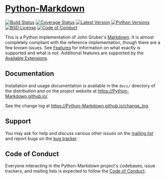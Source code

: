 [Python-Markdown][]
===================

[![Build Status](http://img.shields.io/travis/Python-Markdown/markdown.svg)](https://travis-ci.org/Python-Markdown/markdown)
[![Coverage Status](https://codecov.io/gh/Python-Markdown/markdown/branch/master/graph/badge.svg)](https://codecov.io/gh/Python-Markdown/markdown)
[![Latest Version](http://img.shields.io/pypi/v/Markdown.svg)](http://pypi.python.org/pypi/Markdown)
[![Python Versions](http://img.shields.io/pypi/pyversions/Markdown.svg)](http://pypi.python.org/pypi/Markdown)
[![BSD License](http://img.shields.io/badge/license-BSD-yellow.svg)](http://opensource.org/licenses/BSD-3-Clause)
[![Code of Conduct](https://img.shields.io/badge/code%20of%20conduct-contributor%20covenant-green.svg?style=flat-square)][Code of Conduct]

This is a Python implementation of John Gruber's [Markdown][].
It is almost completely compliant with the reference implementation,
though there are a few known issues. See [Features][] for information
on what exactly is supported and what is not. Additional features are
supported by the [Available Extensions][].

[Python-Markdown]: https://Python-Markdown.github.io/
[Markdown]: http://daringfireball.net/projects/markdown/
[Features]: https://Python-Markdown.github.io#Features
[Available Extensions]: https://Python-Markdown.github.io/extensions


Documentation
-------------

Installation and usage documentation is available in the `docs/` directory
of the distribution and on the project website at
<https://Python-Markdown.github.io/>.

See the change log at <https://Python-Markdown.github.io/change_log>.

Support
-------

You may ask for help and discuss various other issues on the [mailing list][] and report bugs on the [bug tracker][].

[mailing list]: http://lists.sourceforge.net/lists/listinfo/python-markdown-discuss
[bug tracker]: http://github.com/Python-Markdown/markdown/issues

Code of Conduct
---------------

Everyone interacting in the Python-Markdown project's codebases, issue trackers, and mailing lists is expected to follow the [Code of Conduct].

[Code of Conduct]: https://github.com/Python-Markdown/markdown/blob/master/CODE_OF_CONDUCT.md
